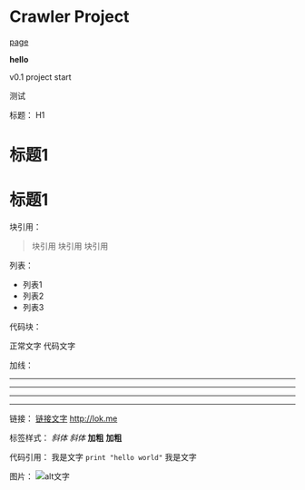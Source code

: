 
 Crawler Project 
======================

[page](http://lok.me)

__hello__

v0.1 project start 



测试

标题：
H1

标题1
=================
# 标题1


块引用：

> 块引用
> 块引用
> 块引用

列表：

* 列表1
* 列表2
* 列表3

代码块：

正常文字
    代码文字
    
加线：
- - -
-----
* * * 
*****

链接：
[链接文字](链接地址, "标题")
<http://lok.me>


标签样式：
*斜体*
_斜体_
**加粗**
__加粗__

代码引用：
我是文字 `print "hello world"` 我是文字

图片：
![alt文字](http://lok.me/wp-content/uploads/nav_bg.jpg "标题")
